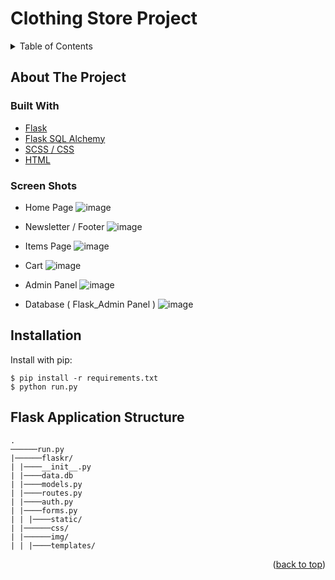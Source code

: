 # Clothing Store Project 

<!-- TABLE OF CONTENTS -->
<details>
  <summary>Table of Contents</summary>
  <ol>
    <li>
      <a href="#about-the-project">About The Project</a>
      <ul>
        <li><a href="#built-with">Built With</a></li>
      </ul>
      <ul>
        <li><a href="#screen-shots">Screen Shots</a></li>
      </ul>
      <ul>
        <li><a href="#Installation">Installation</a></li>
      </ul>
      <ul>
        <li><a href="#Flask-Application-Structure">Flask Application Structure </a></li>
      </ul>
    </li>
  </ol>
</details>


<!-- ABOUT THE PROJECT -->
## About The Project

### Built With

* [Flask](https://flask.palletsprojects.com/en/2.0.x/#)
* [Flask SQL Alchemy](https://flask-sqlalchemy.palletsprojects.com/en/2.x/)
* [SCSS / CSS](https://sass-lang.com/documentation/syntax)
* [HTML](https://sass-lang.com/documentation/syntax)

### Screen Shots

* Home Page
![image](https://user-images.githubusercontent.com/62674442/151355223-c4c8db4f-352e-420c-9420-d09e2e5e2f40.png)

* Newsletter / Footer
![image](https://user-images.githubusercontent.com/62674442/151355223-c4c8db4f-352e-420c-9420-d09e2e5e2f40.png)

* Items Page
![image](https://user-images.githubusercontent.com/62674442/151388447-607cfede-7e2d-4ce5-a38e-922284543756.png)

* Cart
![image](https://user-images.githubusercontent.com/62674442/151385930-9c154c26-8766-4850-ae27-253dee258e52.png)

* Admin Panel
![image](https://user-images.githubusercontent.com/62674442/151355223-c4c8db4f-352e-420c-9420-d09e2e5e2f40.png)

* Database ( Flask_Admin Panel )
![image](https://user-images.githubusercontent.com/62674442/151386104-4bc63a5e-9b10-47d8-b207-9c7aba825bc9.png)


## Installation

Install with pip:

```
$ pip install -r requirements.txt
$ python run.py
```

## Flask Application Structure 
```
.
──────run.py
|──────flaskr/
| |────__init__.py
| |────data.db
| |────models.py
| |────routes.py
| |────auth.py
| |────forms.py
| | |────static/
| |──────css/
| |──────img/
| | |────templates/
```

<p align="right">(<a href="#top">back to top</a>)</p>
